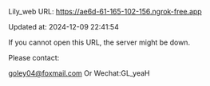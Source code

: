 Lily_web URL: https://ae6d-61-165-102-156.ngrok-free.app

Updated at: 2024-12-09 22:41:54

If you cannot open this URL, the server might be down.

Please contact: 

goley04@foxmail.com Or Wechat:GL_yeaH